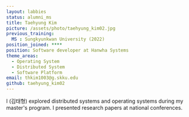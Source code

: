 ```yaml
---
layout: labbies
status: alumni_ms
title: Taehyung Kim
picture: /assets/photo/taehyung_kim02.jpg
previous_training:
  MS : Sungkyunkwan University (2022)
position_joined: ****
position: Software developer at Hanwha Systems
theme_areas:
  - Operating System
  - Distributed System
  - Software Platform
email: thkim1003@g.skku.edu
github: taehyung_kim02
---
```


I (김태형) explored distributed systems and operating systems during my master's program. I presented research papers at national conferences.

